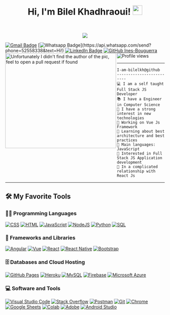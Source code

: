 <h1 align="center">
Hi, I'm Bilel Khadhraoui!
  <img src="https://media.giphy.com/media/hvRJCLFzcasrR4ia7z/giphy.gif" width="30"></h1>
 <!--<img src="https://komarev.com/ghpvc/?username=Ibilelkh&label=Profile%20Views&color=0e75b6&style=flat" align='right' alt="bilelkh" />-->
<!--  <img src="https://gpvc.arturio.dev/bilelkh" alt="Profile views" align='right'/> <a href="https://github.com/bilelkh/bilelkh/"> </a>  -->
<br/>


<p align="center">
  <a href="https://github.com/DenverCoder1/readme-typing-svg"><img src="https://readme-typing-svg.herokuapp.com?lines=Full+Srack+Js+Developer;Full+Stack+Web+Developer;Freelancer;React%20|%20Vue%20|%20Angular%20Enthusiastic;Always%20learning%20new%20things&center=true&width=380&height=45"></a>
</p>


<!-- Typing SVG by DenverCoder1 - https://github.com/DenverCoder1/readme-typing-svg -->
[![Gmail Badge](https://img.shields.io/badge/-Gmail-c14438?style=flat-square&logo=Gmail&logoColor=white&link=mailto:bilel1996k@gmail.com)](mailto:bilel1996k@gmail.com)
[![Whatsapp Badge](https://img.shields.io/badge/-Whatsapp-4CA143?style=flat-square&labelColor=4CA143&logo=whatsapp&logoColor=white&link=https://api.whatsapp.com/send?phone=52558338&text=Hi!)](https://api.whatsapp.com/send?phone=52558338&text=Hi!)
[![LinkedIn Badge](https://img.shields.io/badge/-LinkedIn-3b5998?style=flat-square&labelColor=3b5998&logo=linkedin&logoColor=white&link=https://www.linkedin.com/bilel-khadhraoui/)](https://www.linkedin.com/in/bilel-khadhraoui/)
[![GitHub Ines-Bouguerra](https://img.shields.io/github/followers/bilelkh?label=follow&style=social)](https://github.com/bilelkh)
<img align="left" src="https://i.pinimg.com/originals/bb/37/5c/bb375cdd655184ca2715ac5059e73651.gif" alt="Unfortunately I didn't find the author of the pic, feel to open a pull request if found" width="350" height="300" />
<img src="https://gpvc.arturio.dev/bilelkh" alt="Profile views" /> <a href="https://github.com/bilelkh/bilelkh/"> </a> 

<hr>

```
I-am-bilelkh@github
-------------------------
💻 I am a self taught Full Stack JS Developer
📚 I have a Engineer in Computer Science
📝 I have a strong interest in new technologies
🔭 Working on Vue Js Framework
🌱 Learning about best architecture and best practices
🌟 Main languages: JavaScript
🚩 Interested in Full Stack JS Application development
💖 In a complicated relationship with React Js
```
<hr>


## 🛠️ My Favorite Tools

### 👨‍💻 Programming Languages

<p>
    <a href="https://github.com/search?q=user%3ADenverCoder1+is%3Arepo+language%3Acss"><img alt="CSS" src="https://img.shields.io/badge/CSS%20-%231572B6.svg?logo=css3&logoColor=white"></a>
    <a href="https://github.com/search?q=user%3ADenverCoder1+is%3Arepo+language%3Ahtml"><img alt="HTML" src="https://img.shields.io/badge/HTML%20-%23E34F26.svg?logo=html5&logoColor=white"></a>
    <a href="https://github.com/search?q=user%3ADenverCoder1+is%3Arepo+language%3Ajavascript"><img alt="JavaScript" src="https://img.shields.io/badge/JavaScript%20-%23F7DF1E.svg?logo=javascript&logoColor=black"></a>
    <a href="https://github.com/search?q=user%3ADenverCoder1+is%3Arepo+language%3Ajavascript"><img alt="NodeJS" src="https://img.shields.io/badge/Node.js%20-%2343853D.svg?logo=node.js&logoColor=white"></a>
    <a href="https://github.com/search?q=user%3ADenverCoder1+is%3Arepo+language%3Apython"><img alt="Python" src="https://img.shields.io/badge/Python%20-%2314354C.svg?logo=python&logoColor=white"></a>
    <a href="https://github.com/search?q=user%3ADenverCoder1+is%3Arepo+language%3Asql"><img alt="SQL" src="https://img.shields.io/badge/SQL%20-%23025E8C.svg?logo=amazon-dynamodb&logoColor=white"></a>

### 🧰 Frameworks and Libraries

<p>
    <a href="#"><img alt="Angular" src="https://img.shields.io/badge/Angular-20232A?style=for-the-badge&logo=angular&logoColor=61DAFB"></a> 
    <a href="#"><img alt="Vue" src="https://img.shields.io/badge/Vue-20232A?style=for-the-badge&logo=vue&logoColor=61DAFB"></a>
    <a href="#"><img alt="React" src="https://img.shields.io/badge/React-20232A?style=for-the-badge&logo=react&logoColor=61DAFB"></a>
    <a href="#"><img alt="React Native" src="https://img.shields.io/badge/React_Native-20232A?style=for-the-badge&logo=react&logoColor=61DAFB"></a>
    <a href="#"><img alt="Bootstrap" src="https://img.shields.io/badge/Bootstrap-563D7C?style=for-the-badge&logo=bootstrap&logoColor=white"></a>

</p>

### 🗄️ Databases and Cloud Hosting

<p>
    <a href="#"><img alt="GitHub Pages" src="https://img.shields.io/badge/GitHub%20Pages-%23327FC7.svg?logo=github&logoColor=white"></a>
    <a href="#"><img alt="Heroku" src="https://img.shields.io/badge/Heroku%20-%23430098.svg?logo=heroku&logoColor=white"></a>
    <a href="#"><img alt="MySQL" src="https://img.shields.io/badge/MySQL%20-%23430098.svg?logo=mysql&logoColor=white"></a>
    <a href="#"><img alt="Firebase" src ="https://img.shields.io/badge/Firebase-%23316192.svg?logo=firebase&logoColor=white"></a>
    <a href="#"><img alt="Microsoft Azure" src ="https://img.shields.io/badge/Microsoft_Azure%20-%23430098.svg?logo=microsoft-azure&logoColor=white"></a>
</p>

### 💻 Software and Tools

<p>
    <a href="#"><img alt="Visual Studio Code" src="https://img.shields.io/badge/Visual%20Studio%20Code-0078d7.svg?logo=visual-studio-code&logoColor=white"></a>
    <a href="#"><img alt="Stack Overflow" src="https://img.shields.io/badge/-Stack%20Overflow-FE7A16?logo=stack-overflow&logoColor=white"></a>
    <a href="#"><img alt="Postman" src="https://img.shields.io/badge/Postman-FF6C37?logo=postman&logoColor=white"></a>
    <a href="#"><img alt="Git" src="https://img.shields.io/badge/Git%20-%23F05033.svg?logo=git&logoColor=white"></a>
    <a href="#"><img alt="Chrome" src="https://img.shields.io/badge/Chrome-3DDC84?logo=google-chrome&logoColor=white"></a>
    <a href="#"><img alt="Google Sheets" src="https://img.shields.io/badge/Google%20Sheets%20-%2334A853.svg?logo=google%20sheets&logoColor=white"></a>
    <a href="#"><img alt="Colab" src="https://img.shields.io/badge/Colab-00b56a.svg?logo=google-colab&logoColor=white"></a>
    <a href="#"><img alt="Adobe" src="https://img.shields.io/badge/Adobe%20-%23FF0000.svg?logo=adobe&logoColor=white"></a>
    <a href="#"><img alt="Android Studio" src="https://img.shields.io/badge/Android%20Studio-008678.svg?logo=android-studio&logoColor=white"></a>
    
</p>
   
    
   




